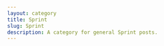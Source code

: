 ```yaml
---
layout: category
title: Sprint
slug: Sprint
description: A category for general Sprint posts.
---
```


